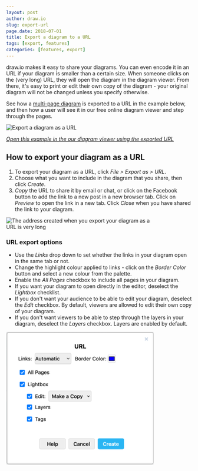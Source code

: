 ```yaml
---
layout: post
author: draw.io
slug: export-url
page.date: 2018-07-01
title: Export a diagram to a URL
tags: [export, features]
categories: [features, export]
---
```


draw.io makes it easy to share your diagrams. You can even encode it in an URL if your diagram is smaller than a certain size. When someone clicks on the (very long) URL, they will open the diagram in the diagram viewer. From there, it's easy to print or edit their own copy of the diagram - your original diagram will not be changed unless you specify otherwise.

See how a [multi-page diagram](/blog/multiple-page-diagram.html) is exported to a URL in the example below, and then how a user will see it in our free online diagram viewer and step through the pages.

<img src="/assets/img/blog/export-url.gif" style="max-width:100%;height:auto;" alt="Export a diagram as a URL">

_[Open this example in the our diagram viewer using the exported URL](https://app.diagrams.net/?lightbox=1&highlight=0000ff&edit=_blank&layers=1&nav=1&title=export-url.drawio#R%3Cmxfile%3E%3Cdiagram%20id%3D%22oo3uHcu5uSuNEYQ2UICI%22%20name%3D%22Infographic%22%3E7Vxbc5s4FP41eVwPd5vHJE423Wl3Optsd6YvHQVkW7sCUSESp79%2Bj8TFxsg2acG3IZmx0ZFA0vk%2BfUjHgiv7Nlr%2BzlGy%2BMRCTK8sI1xe2dMry7KMsQNf0vKWW8yx7eWWOSdhYVsZHskPXBiNwpqREKe1goIxKkhSNwYsjnEgajbEOXutF5sxWq81QXPcMDwGiDat%2F5BQLAqr6fmrjAdM5oui6ok1zjMiVBYuepIuUMhe10z23ZV9yxkT%2BVG0vMVUeq%2F0S37e%2FZbcqmEcx6LNCV%2F9R%2Fdr8Pnp6d8pn%2F3xPfT%2BekC%2FmQUaL4hmRY%2BL1oq30gWvCyLwY4ICmX4FnK%2Fsm4WIKKRMOOQsi0MsKzEgVfVSJkKULlY5grP%2FKifKM2csFvcoIlSS4wktWIQKa8ED0yjSt4wyrlpj36u%2F6nplTsxiLAsTStcKj%2B9vPPMa7HOOQoJrFzJvPMtaz5sSDgwiLJbdxCk49aZwDuYCL7e63azAhGGAWYQFf4Mi5QmeX4yBYgg4VpF%2BXfHJcgqSLNaoZE4KIyo4PK8uvoIZDgqk34P6eD%2FqstMExsFH9IzpZ5aSwjPPTAgWgW%2FKAteUzGWGYBvEaAIO5Ejk5aPlXMrF6BmlJBgxLhZszmJEvwlOUDyXTWhNq18j0YyS5EtJxzp3DPW3jWgMxgMRsk7X6IkortckiqkjitMbTyYXrQ6u7U%2BmN1vUwXLGN37%2F6jA26qB7k%2BOrgz%2Bow%2BmpwyZRJprbyGHVoZzYXKg6TKaG5U%2F16uC5huHfHV4dfPvo6lD2YlCHU1YHs1p5HU8erIuWh3vTNwxTLw%2B3oBCGfXh5MM3jzx4se9CHM9AH%2B%2FjTB%2Bei9eHu2tiqD9dTyLOOoA%2FOCcwf3EEfzkAf3OPPH5qhyU%2FXH%2F4Ey9OHp493B9SKjYHtyf9N9L9gHqJ4A%2F7xVgj1BE4lsPH8SSZy7nSArb0RVrIcDbIwX9GIgGP2Bm6LCOT6cN4KFyocGIA3MNd4NiJhqAb1pgDkvw5Y%2Bbe87Ft5%2FWVxEDMRSAfZRpM%2FOlD3UqcKR%2F%2BacLw3mI1RV3cUz6pzydbMN83qt5sD3VBaBCkvj0pV7LJ7Ku2KfHZIJXsj8KmTpUNTqUXk8%2FKoVAW6OqfSzjBZf1Sa%2BMenkt0iOHp5VKqCIp1TaWdIpT8qmeYJyJLdIuR6eVyqFtCdc2nn8rtHLtmnoEvNqOx1GKoFNpInQ3dFg1zKqFlf74iAFKb2jNMt335qHb59JbZgnPwAG6LFeR2A7DgtZsS2DmKQyr4wboZgzR4w5XlnDgDpA6YvWNaxMe7dXQO%2FixHs7gfXMg47fptR0%2BbNYMC2Bbbe%2FvXHobFthkbtAdsOsNUtCA6NbTOa6QzYdoCtdoZ%2BaHCb0Ux3ALcLcHVT5kOD2yK%2BSIlmTeNIF6%2BtLFKWSfvP%2FCihIcWudc2vY7lJuTpVO0Z9Mt6YZunWSTrMvd4wbxEIHDDvEvNqqn00zJ0WEbsB8y4x942jY94isjZg3iXmpnn8gd4MgQ2g9wu6c%2FyRrtuW6FE1I4fOeHN59IABgnheZkBFq7zSmJSGj6UlTVBcGhnHkWxKkmbyO1T%2BBWYRITsFXbmyoP3yacUUaIRFJnOh0oSkJFBVG5iSolQKdJHXkEaSpRELVYA2StQ1SRyQkIRZLC%2BdyQ%2BKnqF%2BWVqUdctUhOYxktVQ8j1DIzj6W%2BbjmESqclmE5IkXMKIor%2F17RlL4ihlQJZOF8BLzgAik2A9VUoqigJX15oWhG2VrVHUkUSfKD6T6HUEvWOkBaI6Q7ZnmVaFMyPYSnql2l84jsjaOE44XGAYXV75UxhdGswQahFXTld8MnKYyGcAAW0GgnJLBxyybEySLxbL5OanBkHHZjLtlgBOBsxwx5VcWBAgH6owgS0iIRH628kDCGQnlkMjRypFQDQsymqDch%2FIisxmAK9MhTjHPy0WM5g1GueuJcnFa4ZhFozUernNszZysbJ2tNotNSGBwV6l8S5J85EO%2FymSgFzOqtG4Bq1Ecd73ytFpoG8Wzjn668c2NZzY1%2BuWNtVumehMw3XbZQcAGARsEbBCwvQLmaZ4lPrSA6TZ%2BDwI2CNggYIOA7RWwKn1EAdO9K2UQsEHABgEbBGyvgJnmCUzBdE%2FdDAo2KNigYIOC7Vcw5wTmYC02Y2x38nuIsO5buvEccmM38zsfVN7cXa%2FGBh5lMC7S%2FLPBnBPkh%2BlNJiN%2F7c%2Btx0w1bxjwLQ1ZjN7I0mIXx9mSBW6dGdwF3kYCmtZUmpPki2%2FV%2BGLXQ1QTs8GXcr91nS9eT3xxW%2BwAOVu%2BwFxD3tjT0TPcX78lHAVwLj4XofFGdXHxy0cq1sVl3CRLaeueKy12jpw%2FVyIEM0Aco1hOc86AKOPyXrLrhUjaGUtvNyG3xW6T8ycKi0FScETSM1GUsVnXE%2B2bcVxfIyjuu3kCydVbnlXe2suy7bv%2FAQ%3D%3D%3C%2Fdiagram%3E%3Cdiagram%20id%3D%22MVZiKLD-EFuHopEr_VZR%22%20name%3D%22Venn%22%3E7ZtNb9sgGMc%2FTY6VzJtfjkvWrJdJWatp2i4TtWlilZjMpU2yTz%2BcYicYT0u1YnLg1PAH4wI%2FPzz840zQbL37VNPN6rMoGJ%2FAqNhN0McJhCBCifrTKHutxBl5VZZ1WWjtKNyVv1l7qVafy4I9GQ2lEFyWG1PMRVWxXBoarWuxNZs9CG7edUOXzBLucspt9VtZyJVW1TiOFTesXK70rVOoR7ymbWM9kqcVLcT2RELXEzSrhZCvn9a7GePN7LXz8n3x5QMSP6eL28UPco1vv8rFr6vXzuZvuaQbQs0q%2Bb5dI933C%2BXPesL0YOW%2BnUHVjVosVZhuV6VkdxuaNzVbBYzSVnLNVQmoj7V4rgpW6FI3XZEqcHrP%2BJTmj8tDo5ngolZVlaiafp9kLR5ZK04gYimJMexq2oVDSnkoOR9q%2BSAqOafrkjeg3jD%2BwmSZU12hsQRYl086gHMyTWZKp7xcVkrL1SQzVTkVaqClbLpD0WF0kspSNE2uACZK0VPHasl2Pdj%2BsVKgw0c9eEysmaz36jrdC9EE6kcuQ6%2FF7RFfjDWTqxNyQaZFqh%2BZZdfzEQv1QZPxFkrgRVICIKX35BxKupZjUgIOXLqCpI1KbVxOY%2B%2BUoMukJM6yAp1FSdtyTEoS7BCSxIQE4tQ7JPgiIZlHaRKdFUq6lqNuOInL%2FQagzIwlEHvHhFwkJgmKc5qeg0nXclRMkEtK2uCx7y2%2BR0riAUralPaEFDUT0kTCXFm93KdLqCVr8pt5VevHP%2BiKdVkU%2FG8MHsGL3gbef0PjCoLMjBTJAAIDBEBnACRDANihIgDwXgCg1DycQN8EpEMEoECAu9Mp7hEQE88IZEMI4ICAuyAAiIEAgQPnijERaG9mIkACAs4QiM0ggIaSwVEJsI1MEEKAS%2FvJBABg3wDYHmUrBQBcAJCZewCOfANg248k5IHj%2BQEw9ZwHYttaxIEAlwRkvZNANuAbjkqA7RoSHOwgh5sA6GUBie%2BDgO0IghADRiQAIt9pgG0JIhhOAuOZAQj7zgNsS%2FD4TwUEXASB3hsrCPpGwLYEQdgF3AGAYW8X8H0WILYhCIIh6HQbIOY20L0A6g2BAUcQBgJcJgK910iIbwJsS7CVAgAjfDfs3RMmtiUIQxrgEICklwci32mAbQmS4Ac5dARJ%2F%2B2QzDMAtiMIwmHQ7WEw6SWCvh0hMuAJhm1gxDwAxgO%2FYBmVANsTDACMaAeAzNnXAqp4%2FAXeoe7kh4zo%2Bg8%3D%3C%2Fdiagram%3E%3C%2Fmxfile%3E)_

## How to export your diagram as a URL

1. To export your diagram as a URL, click _File > Export as > URL_.
2. Choose what you want to include in the diagram that you share, then click _Create_.
3. _Copy_ the URL to share it by email or chat, or click on the Facebook button to add the link to a new post in a new browser tab. Click on _Preview_ to open the link in a new tab. Click _Close_ when you have shared the link to your diagram.

<img src="/assets/img/blog/exported-url.png" style="width=100%;max-width:400px;height:auto;" alt="The address created when you export your diagram as a URL is very long">

### URL export options

- Use the _Links_ drop down to set whether the links in your diagram open in the same tab or not.
- Change the highlight colour applied to links - click on the _Border Color_ button and select a new colour from the palette.
- Enable the _All Pages_ checkbox to include all pages in your diagram.
- If you want your diagram to open directly in the editor, deselect the _Lightbox_ checklist.
- If you don't want your audience to be able to edit your diagram, deselect the _Edit_ checkbox. By default, viewers are allowed to edit their own copy of your diagram.
- If you don't want viewers to be able to step through the layers in your diagram, deselect the _Layers_ checkbox. Layers are enabled by default.  

<img src="/assets/img/blog/export-url.png" style="width=100%;max-width:400px;height:auto;" alt="Options when exporting your diagram as a URL">
